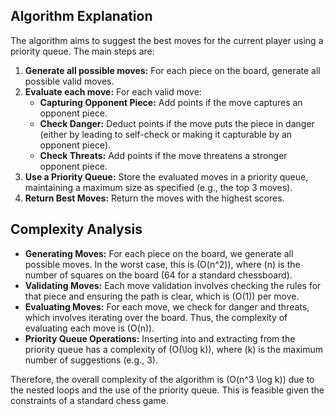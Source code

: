 ## Algorithm Explanation

The algorithm aims to suggest the best moves for the current player using a priority queue. The main steps are:

1. **Generate all possible moves:** For each piece on the board, generate all possible valid moves.
2. **Evaluate each move:** For each valid move:
   - **Capturing Opponent Piece:** Add points if the move captures an opponent piece.
   - **Check Danger:** Deduct points if the move puts the piece in danger (either by leading to self-check or making it capturable by an opponent piece).
   - **Check Threats:** Add points if the move threatens a stronger opponent piece.
3. **Use a Priority Queue:** Store the evaluated moves in a priority queue, maintaining a maximum size as specified (e.g., the top 3 moves).
4. **Return Best Moves:** Return the moves with the highest scores.

## Complexity Analysis

- **Generating Moves:** For each piece on the board, we generate all possible moves. In the worst case, this is \(O(n^2)\), where \(n\) is the number of squares on the board (64 for a standard chessboard).
- **Validating Moves:** Each move validation involves checking the rules for that piece and ensuring the path is clear, which is \(O(1)\) per move.
- **Evaluating Moves:** For each move, we check for danger and threats, which involves iterating over the board. Thus, the complexity of evaluating each move is \(O(n)\).
- **Priority Queue Operations:** Inserting into and extracting from the priority queue has a complexity of \(O(\log k)\), where \(k\) is the maximum number of suggestions (e.g., 3).

Therefore, the overall complexity of the algorithm is \(O(n^3 \log k)\) due to the nested loops and the use of the priority queue. This is feasible given the constraints of a standard chess game.
